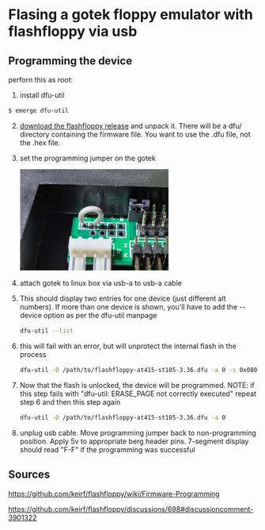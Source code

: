 # Flasing a gotek floppy emulator with flashfloppy via usb


## Programming the device
perforn this as root:

1. install dfu-util

```bash
$ emerge dfu-util
```

2. [download the flashfloppy release](https://github.com/keirf/flashfloppy/releases) and unpack it. There will be a dfu/ directory containing the firmware file. You want to use the .dfu file, not the .hex file.

3. set the programming jumper on the gotek
   
   <img src="programming_jumper.jpg" alt="programming jumper" width="300"/>

4. attach gotek to linux box via usb-a to usb-a cable

5. This should display two entries for one device (just different alt numbers). If more than one device is shown, you'll have to add the --device option as per the dfu-util manpage
   ```bash
   dfu-util --list
   ```
   
6. this will fail with an error, but will unprotect the internal flash in the process
   ```bash
   dfu-util -D /path/to/flashfloppy-at415-st105-3.36.dfu -a 0 -s 0x08000000:unprotect:force
   ``` 

7. Now that the flash is unlocked, the device will be programmed. NOTE: if this step fails with "dfu-util: ERASE_PAGE not correctly executed" repeat step 6 and then this step again
   ```bash
   dfu-util -D /path/to/flashfloppy-at415-st105-3.36.dfu -a 0
   ```

8. unplug usb cable. Move programming jumper back to non-programming position. Apply 5v to appropriate berg header pins. 7-segment display should read "F-F" if the programming was successful

## Sources

https://github.com/keirf/flashfloppy/wiki/Firmware-Programming

https://github.com/keirf/flashfloppy/discussions/698#discussioncomment-3901322
